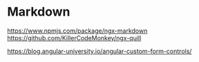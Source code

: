 # Markdown

https://www.npmjs.com/package/ngx-markdown
https://github.com/KillerCodeMonkey/ngx-quill

https://blog.angular-university.io/angular-custom-form-controls/
